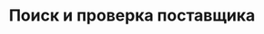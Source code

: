 ---
templateKey: services
locale: ru
name: search-and-verification
crumbLabel: Поиск и проверка поставщика
title: Поиск и проверка поставщика
description: >-
    Доставка из Китая, США, Европы в Украину. Мы открыты к сотрудничеству с любым клиентом, независимо от объёмов его грузопотока. Закажите консультацию и начнем сотрудничество прямо сейчас!
header:
  images:
    - alt: cost-page
      image: /img/search-and-verification-header.png
  scopeInformation:
    - image: /img/time.png
      text: Сроки доставки
    - image: /img/card.png
      text: от 2$ за кг
    - image: /img/lov.png
      text: Местоположение посылки
sections:
  - image: /img/making-payments-section.jpg
    title: Н2 ЗАГОЛОВОК
    text: >-
      <p>Для предпринимателей, которые осуществляют закупки у зарубежных партнёров стоит ключевой вопрос оплаты контрагенту (поставщику). Часто эта операция связана с открытием счетов в иностранной валюте, дополнительных сложностях, открытие мультивалютных карт, дополнительная налоговая нагрузка на ваш бюджет и излишняя отчётность. Мы предлагаем следующий алгоритм оплаты:</p>
      <ul class="custom-list">
        <li class="row">
          <img src="/img/logo-mini-blue.png"/>
          Автоматически выставляется счет в национальной валюте - гривнах. По факту вы покупаете товар в гривнах.</li>  
        <li class="row">
          <img src="/img/logo-mini-blue.png"/>
          Мы самостоятельно конвертируем ваши средства в необходимую валюту поставщика по выгодному курсу и оплачиваем ваш заказ.</li>  
        <li class="row">
          <img src="/img/logo-mini-blue.png"/>
          Вы сразу получает чеки (другие финансовые документы), которые подтверждают факт оплаты.</li>  
        <li class="row"> 
          <img src="/img/logo-mini-blue.png"/>
          Наши клиенты могут делать все операции с телефона.Фактически, наша компания выполняет работу, связанную с обслуживанием валютных счетов. При этом вы всегда знаете оптовую стоимость товара в нашей национальной валюте.</li>  
      </ul> 
      <p>С компанией INTA-ICS всё на много проще. Звоните прямо сейчас!</p>
seoSections:
    title: ruСделаем выкуп ваших товаров с китайских интернет-площадок
    sections:
        - image: /img/seoImg.jpg
          text: >-
            <p>Для предпринимателей, которые осуществляют закупки у зарубежных партнёров стоит ключевой вопрос оплаты контрагенту (поставщику). Часто эта операция связана с открытием счетов в иностранной валюте, дополнительных сложностях, открытие мультивалютных карт, дополнительная налоговая нагрузка на ваш бюджет и излишняя отчётность. Мы предлагаем следующий алгоритм оплаты:</p>
            <ul>
                <li>Автоматически выставляется счет в национальной валюте - гривнах. По факту вы покупаете товар в гривнах.</li>
                <li>Мы самостоятельно конвертируем ваши средства в необходимую валюту поставщика по выгодному курсу и оплачиваем ваш заказ.</li>
                <li>Вы сразу получает чеки (другие финансовые документы), которые подтверждают факт оплаты.</li>
                <li>Наши клиенты могут делать все операции с телефона.Фактически, наша компания выполняет работу, связанную с обслуживанием валютных счетов. При этом вы всегда знаете оптовую стоимость товара в нашей национальной валюте.</li>
            </ul>
            <p>С компанией INTA-ICS всё на много проще. Звоните прямо сейчас!</p>
---